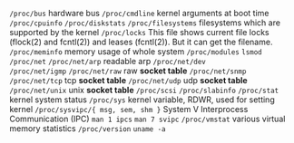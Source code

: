 
`/proc/bus`           hardware bus
`/proc/cmdline`       kernel arguments at boot time
`/proc/cpuinfo`
`/proc/diskstats`
`/proc/filesystems`   filesystems which are supported by the kernel
`/proc/locks`         This file shows current file locks (flock(2) and fcntl(2)) and leases (fcntl(2)).
                      But it can get the filename.
`/proc/meminfo`       memory usage of whole system
`/proc/modules`       `lsmod`
`/proc/net`
`/proc/net/arp`       readable arp
`/proc/net/dev`      
`/proc/net/igmp`
`/proc/net/raw`       raw **socket table**
`/proc/net/snmp`
`/proc/net/tcp`       tcp **socket table**
`/proc/net/udp`       udp **socket table**
`/proc/net/unix`      unix **socket table**
`/proc/scsi`
`/proc/slabinfo`
`/proc/stat`          kernel system status
`/proc/sys`           kernel variable, RDWR, used for setting kernel
`/proc/sysvipc/{ msg, sem, shm }` System V Interprocess Communication (IPC) `man 1 ipcs` `man 7 svipc`
`/proc/vmstat`        various virtual memory statistics
`/proc/version`       `uname -a`
